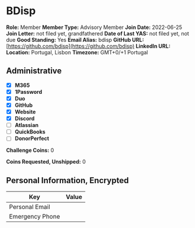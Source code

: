 # BDisp

**Role:** Member
**Member Type:** Advisory Member
**Join Date:** 2022-06-25
**Join Letter:** not filed yet, grandfathered
**Date of Last YAS:** not filed yet, not due
**Good Standing:** Yes
**Email Alias:** bdisp
**GitHub URL:** [https://github.com/bdisp](https://github.com/bdisp)
**LinkedIn URL:**
**Location:** Portugal, Lisbon
**Timezone:** GMT+0/+1 Portugal

## Administrative

- [x] **M365**
- [x] **1Password**
- [x] **Duo**
- [x] **GitHub**
- [x] **Website**
- [x] **Discord**
- [ ] **Atlassian**
- [ ] **QuickBooks**
- [ ] **DonorPerfect**

**Challenge Coins:** 0

**Coins Requested, Unshipped:** 0

## Personal Information, Encrypted

| Key             | Value |
| --------------- | ----- |
| Personal Email  |       |
| Emergency Phone |       |